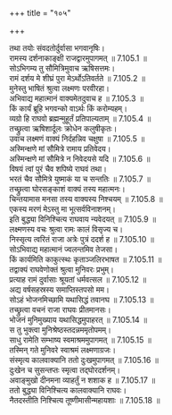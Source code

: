 +++
title = "१०५"

+++


  
तथा तयोः संवदतोर्दुर्वासा भगवानृषिः।  
रामस्य दर्शनाकाङ्क्षी राजद्वारमुपागमत् ॥ 7.105.1 ॥   
सोऽभिगम्य तु सौमित्रिमुवाच ऋषिसत्तमः।  
रामं दर्शय मे शीघ्रं पुरा मेऽर्थोऽतिवर्तते ॥ 7.105.2 ॥   
मुनेस्तु भाषितं श्रुत्वा लक्ष्मणः परवीरहा।  
अभिवाद्य महात्मानं वाक्यमेतदुवाच ह ॥ 7.105.3 ॥   
किं कार्यं ब्रूहि भगवन्को वाऽर्थः किं करोम्यहम्।  
व्यग्रो हि राघवो ब्रह्मन्मुहूर्तं प्रतिपाल्यताम् ॥ 7.105.4 ॥   
तच्छ्रुत्वा ऋषिशार्दूलः क्रोधेन कलुषीकृतः।  
उवाच लक्ष्मणं वाक्यं निर्दहन्निव चक्षुषा ॥ 7.105.5 ॥   
अस्मिन्क्षणे मां सौमित्रे रामाय प्रतिवेदय।  
अस्मिन्क्षणे मां सौमित्रे न निवेदयसे यदि ॥ 7.105.6 ॥   
विषयं त्वां पुरं चैव शपिष्ये राघवं तथा।  
भरतं चैव सौमित्रे युष्माकं या च सन्ततिः ॥ 7.105.7 ॥   
तच्छ्रुत्वा घोरसङ्काशं वाक्यं तस्य महात्मनः।  
चिन्तयामास मनसा तस्य वाक्यस्य निश्चयम् ॥ 7.105.8 ॥   
एकस्य मरणं मेऽस्तु मा भूत्सर्वविनाशनम्।  
इति बुद्ध्या विनिश्चित्य राघवाय न्यवेदयत् ॥ 7.105.9 ॥   
लक्ष्मणस्य वचः श्रुत्वा रामः कालं विसृज्य च।  
निस्सृत्य त्वरितं राजा अत्रेः पुत्रं ददर्श ह ॥ 7.105.10 ॥   
सोऽभिवाद्य महात्मानं ज्वलन्तमिव तेजसा।  
किं कार्यमिति काकुत्स्थः कृताञ्जलिरभाषत ॥ 7.105.11 ॥   
तद्वाक्यं राघवेणोक्तं श्रुत्वा मुनिवरः प्रभुम्।  
प्रत्याह रामं दुर्वासाः श्रूयतां धर्मवत्सल ॥ 7.105.12 ॥   
अद्य वर्षसहस्रस्य समाप्तिस्तपसो मम।  
सोऽहं भोजनमिच्छामि यथासिद्धं तवानघ ॥ 7.105.13 ॥   
तच्छ्रुत्वा वचनं राजा राघवः प्रीतमानसः।  
भोजनं मुनिमुख्याय यथासिद्धमुपाहरत् ॥ 7.105.14 ॥   
स तु भुक्त्वा मुनिश्रेष्ठस्तदन्नममृतोपमम्।  
साधु रामेति सम्भाष्य स्वमाश्रममुपागमत् ॥ 7.105.15 ॥   
तस्मिन् गते मुनिवरे स्वाश्रमं लक्ष्मणाग्रजः।  
संस्मृत्य कालवाक्यानि ततो दुःखमुपागमत् ॥ 7.105.16 ॥   
दुःखेन च सुसन्तप्तः स्मृत्वा तद्घोरदर्शनम्।  
अवाङ्मुखो दीनमना व्याहर्तुं न शशाक ह ॥ 7.105.17 ॥   
ततो बुद्ध्या विनिश्चित्य कालवाक्यानि राघवः।  
नैतदस्तीति निश्चित्य तूष्णीमासीन्महायशाः ॥ 7.105.18 ॥   
